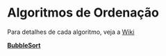 # Algoritmos de Ordenação

Para detalhes de cada algoritmo, veja a [Wiki](https://github.com/Algpedia/Wiki/tree/master/Ordenacao)

[**BubbleSort**](https://github.com/Algpedia/JavaScript/tree/master/Ordenacao/bubbleSort.js)
